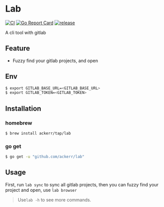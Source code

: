 # Lab

[![CI](https://github.com/Ackerr/lab/workflows/CI/badge.svg)](https://github.com/Ackerr/lab)
[![Go Report Card](https://goreportcard.com/badge/github.com/ackerr/lab)](https://goreportcard.com/report/github.com/ackerr/lab)
[![release](https://img.shields.io/github/v/release/ackerr/lab.svg)](https://github.com/ackerr/lab/release)


A cli tool with gitlab

## Feature

- Fuzzy find your gitlab projects, and open

## Env

```bash
$ export GITLAB_BASE_URL=<GITLAB_BASE_URL>
$ export GITLAB_TOKEN=<GITLAB_TOKEN>
```

## Installation

### homebrew

```bash
$ brew install ackerr/tap/lab
```

### go get

```bash
$ go get -u "github.com/ackerr/lab"
```

## Usage

First, run `lab sync` to sync all gitlab projects, then you can fuzzy find your project and open, use `lab browser`

> Use`lab -h` to see more commands.
